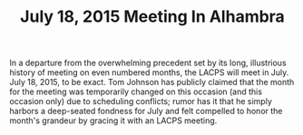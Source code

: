 ﻿---
layout: post
title: July 18, 2015 Meeting In Alhambra
redirect_from: "/node/82"
---

<div class="field field-name-body field-type-text-with-summary field-label-hidden"><div class="field-items"><div class="field-item even"><p>In a departure from the overwhelming precedent set by its long, illustrious history of meeting on even numbered months, the LACPS will meet in July. July 18, 2015, to be exact. Tom Johnson has publicly claimed that the month for the meeting was temporarily changed on this occasion (and this occasion only) due to scheduling conflicts; rumor has it that he simply harbors a deep-seated fondness for July and felt compelled to honor the month's grandeur by gracing it with an LACPS meeting. </p></div></div></div>
